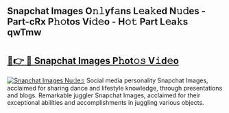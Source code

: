 ## Snapchat Images O𝚗𝚕yf𝚊ns L𝚎a𝚔ed N𝚞𝚍es - Part-cRx P𝚑𝚘tos Vi𝚍𝚎o - H𝚘𝚝 Part L𝚎a𝚔s qwTmw

# <h2><a href="http://kf5vx2q.oniu.top/?m=Snapchat+Images">🔗👉 🔴 Snapchat Images P𝚑ot𝚘𝚜 V𝚒d𝚎o</a></h2>

[![Snapchat Images Nu𝚍e𝚜](https://i.imgur.com/0qMVB7G.gif)](http://kf5vx2q.oniu.top/?m=Snapchat+Images)
Social media personality Snapchat Images, acclaimed for sharing dance and lifestyle knowledge, through presentations and blogs. Remarkable juggler Snapchat Images, acclaimed for their exceptional abilities and accomplishments in juggling various objects.  
